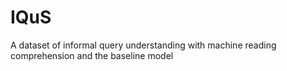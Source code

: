 # IQuS
A dataset of informal query understanding with machine reading comprehension and the baseline model
